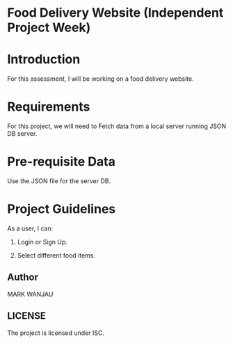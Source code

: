 # Food Delivery Website (Independent Project Week)

# Introduction

For this assessment, I will be working on a food delivery website.

# Requirements

For this project, we will need to Fetch data from a local server running JSON DB server.

# Pre-requisite Data

Use the JSON file for the server DB.

# Project Guidelines

As a user, I can:

1. Login or Sign Up.

2. Select different food items.



## Author
MARK WANJAU

## LICENSE
The project is licensed under ISC.